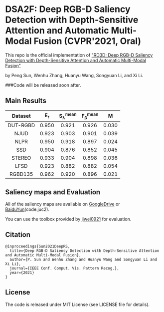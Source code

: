 

# DSA2F: Deep RGB-D Saliency Detection with Depth-Sensitive Attention and Automatic Multi-Modal Fusion (CVPR'2021, Oral)

This repo is the official implementation of 
["RD3D: Deep RGB-D Saliency Detection with Depth-Sensitive Attention and Automatic Multi-Modal Fusion"](https://arxiv.org/pdf/2103.11832.pdf)

by Peng Sun, Wenhu Zhang, Huanyu Wang, Songyuan Li, and Xi Li.

###Code will be released soon after.

## Main Results

|Dataset | E<sub>r</sub>| S<sub>λ</sub><sup>mean</sup>|F<sub>β</sub><sup>mean</sup>| M |
|:---:|:---:|:---:|:---:|:---:|
|DUT-RGBD|0.950|0.921|0.926|0.030|
|NJUD|0.923|0.903|0.901|0.039|
|NLPR|0.950|0.918|0.897|0.024|
|SSD|0.904|0.876|0.852|0.045|
|STEREO|0.933|0.904|0.898|0.036|
|LFSD|0.923|0.882|0.882|0.054|
|RGBD135|0.962|0.920|0.896|0.021|

## Saliency maps and Evaluation

 All of the saliency maps are available on [GoogleDrive](https://drive.google.com/file/d/1pqRpWgyDry3o6iKNNDx_eM2_kEOftYY3/view?usp=sharing) or [BaiduYun](https://pan.baidu.com/s/1Fr5PuABceE7ordJvE84PKA)(code:juc2).
   
You can use the toolbox provided by [jiwei0921](https://github.com/jiwei0921/Saliency-Evaluation-Toolbox) for evaluation.


## Citation
```
@inproceedings{Sun2021DeepRS,
  title={Deep RGB-D Saliency Detection with Depth-Sensitive Attention and Automatic Multi-Modal Fusion},
  author={P. Sun and Wenhu Zhang and Huanyu Wang and Songyuan Li and Xi Li},
  journal={IEEE Conf. Comput. Vis. Pattern Recog.},
  year={2021}
}
```


## License

The code is released under MIT License (see LICENSE file for details).